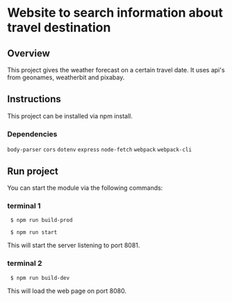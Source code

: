 # Website to search information about travel destination

## Overview
This project gives the weather forecast on a certain travel date. It uses api's from geonames, weatherbit and pixabay.

## Instructions
This project can be installed via npm install.

### Dependencies
`body-parser`
`cors`
`dotenv`
`express`
`node-fetch`
`webpack`
`webpack-cli`

## Run project
You can start the module via the following commands:

### terminal 1
` $ npm run build-prod`

` $ npm run start`

This will start the server listening to port 8081.

### terminal 2
` $ npm run build-dev`

This will load the web page on port 8080.